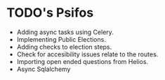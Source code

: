 # TODO's Psifos

- Adding async tasks using Celery.
- Implementing Public Elections.
- Adding checks to election steps.
- Check for accesibility issues relate to the routes.
- Importing open ended questions from Helios.
- Async Sqlalchemy
